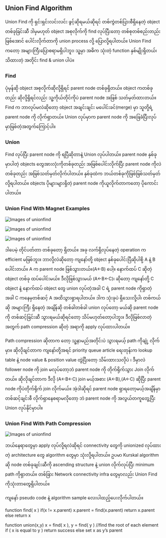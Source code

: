 ## Union Find Algorithm

Union Find ကို ရှင်းရှင်းလင်းလင်း ဖွင့်ဆိုရမယ်ဆိုရင် တစ်ကွဲတစ်ပြားစီရှိနေတဲ့ object တစ်ခုခြင်းဆီ ဒါမှမဟုတ် object အစုလိုက်ကို find လုပ်ပြီးတော့ တစ်စုတစ်စည်းတည်း ဖြစ်အောင် ပေါင်းလိုက်တာကို union process လို့ ပြောလို့ရပါတယ်။ Union Find ကတော့ အများကြီးပြောစရာမရှိပါဘူး၊ သူ့မှာ အဓိက သုံးတဲ့ function နှစ်မျိုးရှိတယ်၊ သိထားတဲ့ အတိုင်း find & union ပါပဲ။

### Find
ပုံမှန်ဆို object အစုလိုက်ဆိုလို့ရှိရင် parent node တစ်ခုရှိတယ်။ object ကတစ်ခုတည်း ဆိုလို့ရှိရင်လည်း သူ့ကိုယ်တိုင်ကိုပဲ parent node အဖြစ် သတ်မှတ်ထားတယ်။ Find က ဘာလုပ်မလဲဆိုတော့ object အချင်းချင်း မပေါင်းခင်(merge) မှာ သူတို့ရဲ့ parent node ကို လိုက်ရှာတယ်။ Union လုပ်မှာက parent node ကို အခြေခံပြီးလုပ်မှာဖြစ်တဲ့အတွက်ကြောင့်ပါ။

### Union
Find လုပ်ပြီး parent node ကို ရပြီဆိုတာနဲ့ Union လုပ်ပါတယ်။ parent node နှစ်ခုမှာပါတဲ့ objects တွေအားလုံးကိုတစ်ခုတည်း အဖြစ်ပေါင်းလိုက်ပြီး parent node ကိုလဲ တစ်ခုတည်း အဖြစ်သတ်မှတ်လိုက်ပါတယ်။ နှစ်ခုထဲက ဘယ်တစ်ခုကိုဖြစ်ဖြစ်သတ်မှတ်လို့ရပါတယ်။ objects ပိုများများရှိတဲ့ parent node ကိုယူလိုက်တာကတော့ ပိုကောင်းပါတယ်။

### Union Find With Magnet Examples
![Images of unionfind](https://raw.githubusercontent.com/HlaingTinHtun/Data-Structure-Algorithm-In-Burmese-Explanations/master/medias/union%20find/union%20find%20with%20magnet%20example%201.png)

![Images of unionfind](https://raw.githubusercontent.com/HlaingTinHtun/Data-Structure-Algorithm-In-Burmese-Explanations/master/medias/union%20find/union%20find%20with%20magnet%20example%202.png)

![Images of unionfind](https://raw.githubusercontent.com/HlaingTinHtun/Data-Structure-Algorithm-In-Burmese-Explanations/master/medias/union%20find/union%20find%20with%20magnet%20example%203.png)

ဒါပေမဲ့ တိုင်ပတ်တာ တစ်ခုတော့ ရှိတယ်။ အခု လက်ရှိလုပ်နေတဲ့ operation က efficient မဖြစ်ဘူး။ ဘာလို့လဲဆိုတော့ ကျနော်တို့ object နှစ်ခုပေါင်းပြီဆိုပါစို့ A နဲ့ B ပေါင်းတယ်။ A က parent node ဖြစ်သွားတယ်။(A<-B) ပေါ့။ နောက်ထပ် C ဆိုတဲ့ object တစ်ခု ထပ်ပေါင်းမယ်။ ဒီလိုဖြစ်သွားမယ် (A<-B<-C)၊ ဆိုတော့ ကျနော်တို့ C object နဲ့ နောက်ထပ် object တွေ union လုပ်တဲ့အခါ C ရဲ့ parent node ကိုရှာတဲ့ အခါ C ကနေမှတစ်ဆင့် A အထိသွားရှာရပါတယ်။ ဒါက သုံးခုပဲ ရှိသေးလို့ပါ၊ တစ်ကယ်ဆို အများကြီး ရှိနေတဲ့ အချိန်ဆို တစ်ခါတစ်ခါ union လုပ်တော့ မယ်ဆို parent node ကို တစ်ဆင့်ခြင်းဆီ သွားရမယ်ဆိုရင်တော့ သိပ်မဟုတ်တော့ပါဘူး။ ဒီလိုဖြစ်လာတဲ့အတွက် path compression ဆိုတဲ့ အရာကို apply လုပ်ထားပါတယ်။

Path compression ဆိုတာက တော့ သူ့နာမည်အတိုင်းပဲ သွားရမယ့် path ကိုချုံ့ လိုက်မှာ။ ဆိုလိုချင်တာက ကျနော်တို့အရင် priority queue article ရေးတုန်းက lookup table နဲ့ node value & position value တွဲပြီးတော့ သိမ်းထားသလိုပဲ ၊ ဒီမှာလဲ follower node ကို join မလုပ်တော့ဘဲ parent node ကို တိုက်ရိုက်သွား Join လိုက်တယ်။ ဆိုလိုချင်တာက ဒီလို (A<-B<-C) join မယ့်အစား (A<-B),(A<-C) ဆိုပြီး parent node ကိုပဲတိုက်ရိုက် join လိုက်မယ်။ အဲ့ဒါဆိုရင် parent node ရှာရတော့မယ့်အချိန်မှာ တစ်ဆင့်ချင်းစီ လိုက်ရှာနေစရာမလိုတော့ ဘဲ parent node ကို အလွယ်တကူတွေ့ပြီး Union လုပ်နိုင်မှာပါ။

### Union Find With Path Compression
![Images of unionfind](https://raw.githubusercontent.com/HlaingTinHtun/Data-Structure-Algorithm-In-Burmese-Explanations/master/medias/union%20find/union%20find%20with%20path%20compression.png)

ဘယ်နေရာတွေမှာ apply လုပ်လို့ရလဲဆိုရင် connectivity တွေကို unionized လုပ်ထားတဲ့ architecture တွေ algorithm တွေမှာ သုံးလို့ရပါတယ်။ ဥပမာ Kurskal algorithm ဆို node တစ်ခုချင်းဆီကို ascending structure နဲ့ union လိုက်လုပ်ပြီး minimum path ကိုရှာတယ်။ တစ်ခြား Network connectivity infra တွေမှာလည်း Union Find ကိုသုံးတာတွေရှိပါတယ်။

ကျနော် pseudo code နဲ့ algorithm sample လေးပါထည့်ပေးလိုက်ပါတယ်။

function find( x )
  if(x != x.parent)
    x.parent = find(x.parent)
    return x.parent
  else
    return x

function union(x,y)
  x = find( x ), y = find( y ) //find the root of each element
  if ( x is equal to y )
    return success
  else
    set x as y’s parent
